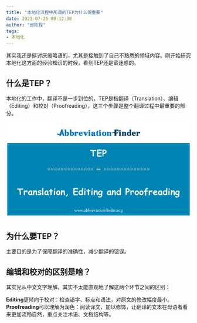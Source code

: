 ```yaml
---
title: "本地化流程中所谓的TEP为什么很重要"
date: 2021-07-25 09:12:30
author: "邱陈程"
tags:
- 本地化
---
```


其实我还是挺讨厌缩略语的，尤其是接触到了自己不熟悉的领域内容。刚开始研究本地化这方面的经验知识的时候，看到TEP还是蛮迷惑的。

## 什么是TEP？

本地化的工作中，翻译不是一步到位的，TEP是指翻译（Translation）、编辑（Editing）和校对（Proofreading），这三个步骤是整个翻译过程中最重要的部分。

![TEP: 翻译、 编辑和校对](img/inpost/2021-07-25-WhyTEPIsImportant/tep_translation-editing-and-proofreading.png)

## 为什么要TEP？

主要目的是为了保障翻译的准确性，减少翻译的错误。

## 编辑和校对的区别是啥？

其实光从中文文字理解，其实不太能直观地了解这两个环节之间的区别：

**Editing**更倾向于校对：检查错字、标点和语法，对原文的修改幅度最小。**Proofreading**可以理解为润色：阅读译文，加以修饰，让翻译的文本在母语者看来更加流畅自然，重点关注术语、文档结构等。
